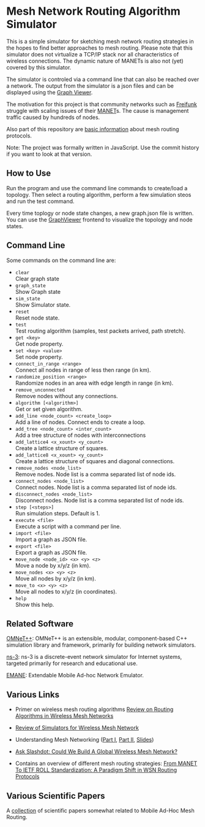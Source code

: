 # Mesh Network Routing Algorithm Simulator

This is a simple simulator for sketching mesh network routing strategies in the hopes to find better approaches to mesh routing. Please note that this simulator does not virtualize a TCP/IP stack nor all characteristics of wireless connections. The dynamic nature of MANETs is also not (yet) covered by this simulator.

The simulator is controled via a command line that can also be reached over a network. The output from the simulator is a json files and can be displayed using the [Graph Viewer](https://github.com/mwarning/GraphViewer/).

The motivation for this project is that community networks such as [Freifunk](https://freifunk.net) struggle with scaling issues of their [MANET](https://en.wikipedia.org/wiki/Mobile_ad_hoc_network)s. The cause is management traffic caused by hundreds of nodes.

Also part of this repository are [basic information](docs/about_mesh_networking.md) about mesh routing protocols.

Note: The project was formally written in JavaScript. Use the commit history if you want to look at that version.

## How to Use

Run the program and use the command line commands to create/load a topology. Then select a routing algorithm, perform a few simulation steos and run the test command.

Every time toplogy or node state changes, a new graph.json file is written. You can use the [GraphViewer](https://github.com/mwarning/GraphViewer) frontend to visualize the topology and node states.

## Command Line

Some commands on the command line are:


- `clear`  
  Clear graph state
- `graph_state`  
  Show Graph state
- `sim_state`  
  Show Simulator state.
- `reset`  
  Reset node state.
- `test`  
  Test routing algorithm (samples, test packets arrived, path stretch).
- `get <key>`  
  Get node property.
- `set <key> <value>`  
  Set node property.
- `connect_in_range <range>`  
  Connect all nodes in range of less then range (in km).
- `randomize_position <range>`  
  Randomize nodes in an area with edge length in range (in km).
- `remove_unconnected`  
  Remove nodes without any connections.
- `algorithm [<algorithm>]`  
  Get or set given algorithm.
- `add_line <node_count> <create_loop>`  
  Add a line of nodes. Connect ends to create a loop.
- `add_tree <node_count> <inter_count>`  
  Add a tree structure of nodes with interconnections
- `add_lattice4 <x_xount> <y_count>`  
  Create a lattice structure of squares.
- `add_lattice8 <x_xount> <y_count>`  
  Create a lattice structure of squares and diagonal connections.
- `remove_nodes <node_list>`  
  Remove nodes. Node list is a comma separated list of node ids.
- `connect_nodes <node_list>`  
  Connect nodes. Node list is a comma separated list of node ids.
- `disconnect_nodes <node_list>`  
  Disconnect nodes. Node list is a comma separated list of node ids.
- `step [<steps>]`  
  Run simulation steps. Default is 1.
- `execute <file>`  
  Execute a script with a command per line.
- `import <file>`  
  Import a graph as JSON file.
- `export <file>`  
  Export a graph as JSON file.
- `move_node <node_id> <x> <y> <z>`  
  Move a node by x/y/z (in km).
- `move_nodes <x> <y> <z>`  
  Move all nodes by x/y/z (in km).
- `move_to <x> <y> <z>`  
  Move all nodes to x/y/z (in coordinates).
- `help`  
  Show this help.

## Related Software

[OMNeT++](https://www.omnetpp.org/): OMNeT++ is an extensible, modular, component-based C++ simulation library and framework, primarily for building network simulators.

[ns-3](https://www.nsnam.org/): ns-3 is a discrete-event network simulator for Internet systems, targeted primarily for research and educational use. 

[EMANE](https://github.com/adjacentlink/emane): Extendable Mobile Ad-hoc Network Emulator.

## Various Links

- Primer on wireless mesh routing algorithms [Review on Routing Algorithms in Wireless Mesh Networks](http://www.ijcst.org/Volume3/Issue5/p15_3_5.pdf)

- [Review of Simulators for Wireless Mesh Network](http://dlibra.itl.waw.pl/dlibra-webapp/Content/1800/ISSN_1509-4553_3_2014_82.pdf)

- Understanding Mesh Networking ([Part I](https://inthemesh.com/archive/understanding-mesh-networking-part-i/), [Part II](https://inthemesh.com/archive/understanding-mesh-networking-part-ii/), [Slides](https://www.dropbox.com/s/wqksd8dmykev8x7/))

- [Ask Slashdot: Could We Build A Global Wireless Mesh Network?](https://ask.slashdot.org/story/17/04/29/2134234/ask-slashdot-could-we-build-a-global-wireless-mesh-network)

- Contains an overview of different mesh routing strategies: [From MANET To IETF ROLL Standardization: A Paradigm Shift in WSN Routing Protocols](http://www.cttc.es/publication/from-manet-to-ietf-roll-standardization-a-paradigm-shift-in-wsn-routing-protocols/)

## Various Scientific Papers

A [collection](docs/papers.md) of scientific papers somewhat related to Mobile Ad-Hoc Mesh Routing.
